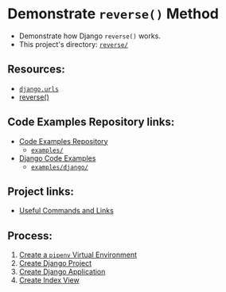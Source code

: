 # Demonstrate `reverse()` Method
* Demonstrate how Django `reverse()` works.
* This project's directory: [`reverse/`](./)

## Resources:
* [`django.urls`](https://docs.djangoproject.com/en/4.0/ref/urlresolvers/#module-django.urls)
* [reverse()](https://docs.djangoproject.com/en/4.0/ref/urlresolvers/#reverse)

## Code Examples Repository links:
* [Code Examples Repository](../../README.md)
    * [`examples/`](../../)
* [Django Code Examples](../../django/README.md)
    * [`examples/django/`](../)

## Project links:
* [Useful Commands and Links](./notes/00_commands_and_links.md)

## Process:
1. [Create a `pipenv` Virtual Environment](./notes/00_create_pipenv.md)
1. [Create Django Project](./notes/01_create_django_project.md)
1. [Create Django Application](./notes/02_create_django_application.md)
1. [Create Index View](./notes/03_create_index_view.md)